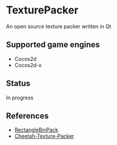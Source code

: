# TexturePacker
An open source texture packer written in Qt

## Supported game engines
- Cocos2d
- Cocos2d-x

## Status
In progress

## References
- [RectangleBinPack](https://github.com/juj/RectangleBinPack)
- [Cheetah-Texture-Packer](https://github.com/scriptum/Cheetah-Texture-Packer)

